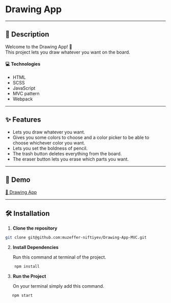 # Drawing App

---

## 📝 Description

Welcome to the Drawing App! 🤩<br>
This project lets you draw whatever you want on the board.

#### 💻 Technologies

- HTML
- SCSS
- JavaScript
- MVC pattern
- Webpack

---

## ✨ Features

- Lets you draw whatever you want.
- Gives you some colors to choose and a color picker to be able to choose whichever color you want.
- Lets you set the boldness of pencil.
- The trash button deletes everything from the board.
- The eraser button lets you erase which parts you want.

---

## 🚀 Demo

[🔗 Drawing App](https://drawing-app-mvc-pattern.netlify.app/)

---

## 🛠 Installation

1. **Clone the repository**

```bash
git clone git@github.com:muzeffer-niftiyev/Drawing-App-MVC.git
```

2. **Install Dependencies**
   
   Run this command at terminal of the project.

```bash
    npm install
```

3. **Run the Project**
   
   On your terminal simply add this command.

```bash
   npm start
```
